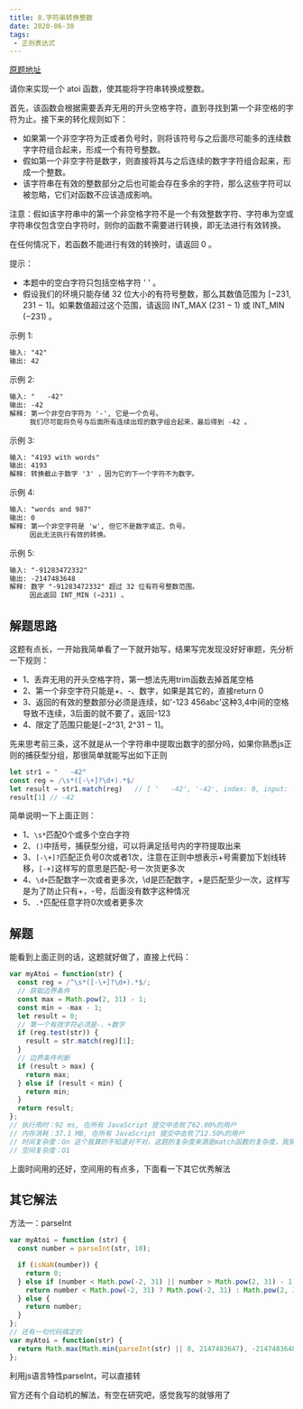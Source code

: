 ```yaml
---
title: 8.字符串转换整数
date: 2020-06-30
tags:
 - 正则表达式
---
```

[原题地址](https://leetcode-cn.com/problems/string-to-integer-atoi/)


请你来实现一个 atoi 函数，使其能将字符串转换成整数。

首先，该函数会根据需要丢弃无用的开头空格字符，直到寻找到第一个非空格的字符为止。接下来的转化规则如下：
- 如果第一个非空字符为正或者负号时，则将该符号与之后面尽可能多的连续数字字符组合起来，形成一个有符号整数。
- 假如第一个非空字符是数字，则直接将其与之后连续的数字字符组合起来，形成一个整数。
- 该字符串在有效的整数部分之后也可能会存在多余的字符，那么这些字符可以被忽略，它们对函数不应该造成影响。

注意：假如该字符串中的第一个非空格字符不是一个有效整数字符、字符串为空或字符串仅包含空白字符时，则你的函数不需要进行转换，即无法进行有效转换。

在任何情况下，若函数不能进行有效的转换时，请返回 0 。

提示：
- 本题中的空白字符只包括空格字符 ' ' 。
- 假设我们的环境只能存储 32 位大小的有符号整数，那么其数值范围为 [−231,  231 − 1]。如果数值超过这个范围，请返回  INT_MAX (231 − 1) 或 INT_MIN (−231) 。

示例 1:
```md
输入: "42"
输出: 42
```
示例 2:
```md
输入: "   -42"
输出: -42
解释: 第一个非空白字符为 '-', 它是一个负号。
     我们尽可能将负号与后面所有连续出现的数字组合起来，最后得到 -42 。
```
示例 3:
```md
输入: "4193 with words"
输出: 4193
解释: 转换截止于数字 '3' ，因为它的下一个字符不为数字。
```
示例 4:
```md
输入: "words and 987"
输出: 0
解释: 第一个非空字符是 'w', 但它不是数字或正、负号。
     因此无法执行有效的转换。
```
示例 5:
```md
输入: "-91283472332"
输出: -2147483648
解释: 数字 "-91283472332" 超过 32 位有符号整数范围。 
     因此返回 INT_MIN (−231) 。
```

## 解题思路
这题有点长，一开始我简单看了一下就开始写，结果写完发现没好好审题，先分析一下规则：
- 1、丢弃无用的开头空格字符，第一想法先用trim函数去掉首尾空格
- 2、第一个非空字符只能是+、-、数字，如果是其它的，直接return 0
- 3、返回的有效的整数部分必须是连续，如'-123 456abc'这种3,4中间的空格导致不连续，3后面的就不要了，返回-123
- 4、限定了范围只能是[−2^31,  2^31 − 1]。

先来思考前三条，这不就是从一个字符串中提取出数字的部分吗，如果你熟悉js正则的捕获型分组，那很简单就能写出如下正则
```js
let str1 = "   -42"
const reg = /\s*([-\+]?\d+).*$/
let result = str1.match(reg)   // [ '   -42', '-42', index: 0, input: '   -42', groups: undefined ]
result[1] // -42
```
简单说明一下上面正则：
- 1、`\s*`匹配0个或多个空白字符
- 2、`()`中括号，捕获型分组，可以将满足括号内的字符提取出来
- 3、`[-\+]?`匹配正负号0次或者1次，注意在正则中想表示+号需要加下划线转移，`[-+]`这样写的意思是匹配-号一次货更多次
- 4、`\d+`匹配数字一次或者更多次，\d是匹配数字，+是匹配至少一次，这样写是为了防止只有+，-号，后面没有数字这种情况
- 5、`.*`匹配任意字符0次或者更多次

## 解题
能看到上面正则的话，这题就好做了，直接上代码：
```js
var myAtoi = function(str) {
  const reg = /^\s*([-\+]?\d+).*$/;
  // 获取边界条件
  const max = Math.pow(2, 31) - 1;
  const min = -max - 1;
  let result = 0;
  // 第一个有效字符必须是-、+数字
  if (reg.test(str)) {
    result = str.match(reg)[1];
  }
  // 边界条件判断
  if (result > max) {
    return max;
  } else if (result < min) {
    return min;
  }
  return result;
};
// 执行用时：92 ms, 在所有 JavaScript 提交中击败了62.00%的用户
// 内存消耗：37.1 MB, 在所有 JavaScript 提交中击败了12.50%的用户
// 时间复杂度：On 这个我算的不知道对不对，这题的复杂度来源是match函数的复杂度，我猜测是On
// 空间复杂度：O1
```
上面时间用的还好，空间用的有点多，下面看一下其它优秀解法

## 其它解法
方法一：parseInt
```js
var myAtoi = function (str) {
  const number = parseInt(str, 10);

  if (isNaN(number)) {
    return 0;
  } else if (number < Math.pow(-2, 31) || number > Math.pow(2, 31) - 1) {
    return number < Math.pow(-2, 31) ? Math.pow(-2, 31) : Math.pow(2, 31) - 1;
  } else {
    return number;
  }
};
// 还有一句代码搞定的
var myAtoi = function(str) {
  return Math.max(Math.min(parseInt(str) || 0, 2147483647), -2147483648)
};
```
利用js语言特性parseInt，可以直接转

官方还有个自动机的解法，有空在研究吧，感觉我写的就够用了